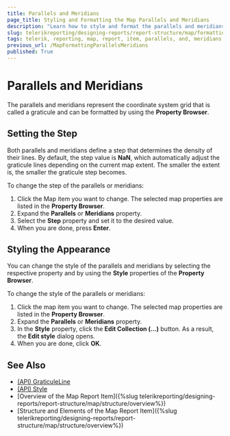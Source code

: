 ```yaml
---
title: Parallels and Meridians
page_title: Styling and Formatting the Map Parallels and Meridians 
description: "Learn how to style and format the parallels and meridians of the Telerik Reporting Map report item."
slug: telerikreporting/designing-reports/report-structure/map/formatting-a-map/parallels-and-meridians
tags: telerik, reporting, map, report, item, parallels, and, meridians
previous_url: /MapFormattingParallelsMeridians
published: True
---
```


# Parallels and Meridians

The parallels and meridians represent the coordinate system grid that is called a graticule and can be formatted by using the __Property Browser__. 

## Setting the Step

Both parallels and meridians define a step that determines the density of their lines. By default, the step value is __NaN__, which automatically adjust the graticule lines depending on the current map extent. The smaller the extent is, the smaller the graticule step becomes. 

To change the step of the parallels or meridians:

1. Click the Map item you want to change. The selected map properties are listed in the __Property Browser__. 
1. Expand the __Parallels__ or __Meridians__ property. 
1. Select the __Step__ property and set it to the desired value. 
1. When you are done, press __Enter__. 

## Styling the Appearance

You can change the style of the parallels and meridians by selecting the respective property and by using the __Style__ properties of the __Property Browser__. 

To change the style of the parallels or meridians:

1. Click the map item you want to change. The selected map properties are listed in the __Property Browser__. 
1. Expand the __Parallels__ or __Meridians__ property. 
1. In the __Style__ property, click the __Edit Collection (…)__ button. As a result, the __Edit style__ dialog opens. 
1. When you are done, click **OK**. 

## See Also
 
* [(API) GraticuleLine](/reporting/api/Telerik.Reporting.GraticuleLine)  
* [(API) Style](/reporting/api/Telerik.Reporting.Drawing.Style) 
* [Overview of the Map Report Item]({%slug telerikreporting/designing-reports/report-structure/map/structure/overview%})
* [Structure and Elements of the Map Report Item]({%slug telerikreporting/designing-reports/report-structure/map/structure/overview%})
